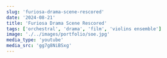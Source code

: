 ```yaml
---
slug: 'furiosa-drama-scene-rescored'
date: '2024-08-21'
title: 'Furiosa Drama Scene Rescored'
tags: ['orchestral', 'drama', 'film', 'violins ensemble']
image: './../images/portfolio/soe.jpg'
media_type: 'youtube'
media_src: 'gg7g8NiBSxg'
---
```

